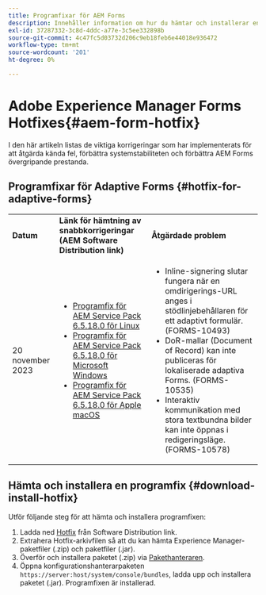 ```yaml
---
title: Programfixar för AEM Forms
description: Innehåller information om hur du hämtar och installerar en snabbkorrigering för AEM Forms.
exl-id: 37287332-3c8d-4ddc-a77e-3c5ee332898b
source-git-commit: 4c47fc5d03732d206c9eb18feb6e44018e936472
workflow-type: tm+mt
source-wordcount: '201'
ht-degree: 0%

---
```


# Adobe Experience Manager Forms Hotfixes{#aem-form-hotfix}

I den här artikeln listas de viktiga korrigeringar som har implementerats för att åtgärda kända fel, förbättra systemstabiliteten och förbättra AEM Forms övergripande prestanda.

## Programfixar för Adaptive Forms {#hotfix-for-adaptive-forms}

<table>
  <tbody>
  <tr>
    <td><strong>Datum</strong></td>
    <td><strong>Länk för hämtning av snabbkorrigeringar (AEM Software Distribution link)</strong></td>
    <td><strong>Åtgärdade problem</strong></td>
   </tr>
   <tr>
    <td>20 november 2023</td>
     <td>
     <ul>
     <li><a href="https://experience.adobe.com/#/downloads/content/software-distribution/en/aem.html?package=/content/software-distribution/en/details.html/content/dam/aem/public/adobe/packages/cq650/servicepack/fd/adobe-aemfd-linux-pkg-6.0.1016-002.zip">Programfix för AEM Service Pack 6.5.18.0 för Linux</a> </li>
     <li><a href="https://experience.adobe.com/#/downloads/content/software-distribution/en/aem.html?package=/content/software-distribution/en/details.html/content/dam/aem/public/adobe/packages/cq650/servicepack/fd/adobe-aemfd-win-pkg-6.0.1016-002.zip">Programfix för AEM Service Pack 6.5.18.0 för Microsoft Windows</a> </li>
     <li><a href="https://experience.adobe.com/#/downloads/content/software-distribution/en/aem.html?package=/content/software-distribution/en/details.html/content/dam/aem/public/adobe/packages/cq650/servicepack/fd/adobe-aemfd-osx-pkg-6.0.1016-002.zip">Programfix för AEM Service Pack 6.5.18.0 för Apple macOS</a></li>
     </ul>
     </td>
    <td>
    <ul>
    <li>Inline-signering slutar fungera när en omdirigerings-URL anges i stödlinjebehållaren för ett adaptivt formulär. (FORMS-10493)</li>
    <li>DoR-mallar (Document of Record) kan inte publiceras för lokaliserade adaptiva Forms. (FORMS-10535)</li>
    <li>Interaktiv kommunikation med stora textbundna bilder kan inte öppnas i redigeringsläge. (FORMS-10578)</li>
    </ul>
    </td>    
    </tr>
    <tbody>
     </table>

## Hämta och installera en programfix {#download-install-hotfix}

Utför följande steg för att hämta och installera programfixen:

1. Ladda ned [Hotfix](#hotfix-for-adaptive-forms) från Software Distribution link.
1. Extrahera Hotfix-arkivfilen så att du kan hämta Experience Manager-paketfiler (.zip) och paketfiler (.jar).
1. Överför och installera paketet (.zip) via [Pakethanteraren](https://experienceleague.adobe.com/docs/experience-manager-65/content/sites/administering/contentmanagement/package-manager.html?lang=es#accessing).
1. Öppna konfigurationshanterarpaketen `https://server:host/system/console/bundles`, ladda upp och installera paketet (.jar). Programfixen är installerad.
